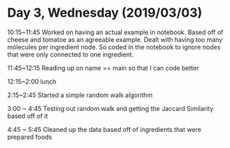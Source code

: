 # Day 3, Wednesday (2019/03/03)

10:15~11:45 Worked on having an actual example in notebook. 
Based off of cheese and tomatoe as an agreeable example. 
Dealt with having too many molecules per ingredient node. 
So coded in the notebook to ignore nodes that were only connected to one ingredient. 

11:45~12:15 Reading up on name == main so that I can code better

12:15~2:00 lunch

2:15~2:45 Started a simple random walk algorithm

3:00 ~ 4:45 Testing out random walk and getting the Jaccard Similarity based off of it

4:45 ~ 5:45 Cleaned up the data based off of ingredients that were prepared foods